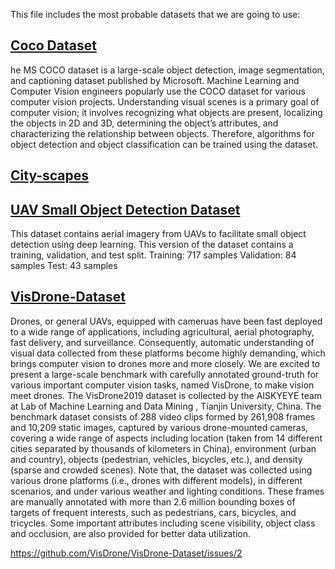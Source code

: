 This file includes the most probable datasets that we are going to use:

## [Coco Dataset](https://cocodataset.org/#home)

he MS COCO dataset is a large-scale object detection, image segmentation, and captioning dataset published by Microsoft. Machine Learning and Computer Vision engineers popularly use the COCO dataset for various computer vision projects. Understanding visual scenes is a primary goal of computer vision; it involves recognizing what objects are present, localizing the objects in 2D and 3D, determining the object’s attributes, and characterizing the relationship between objects. Therefore, algorithms for object detection and object classification can be trained using the dataset.

## [City-scapes](https://www.cityscapes-dataset.com/)

## [UAV Small Object Detection Dataset](https://www.kaggle.com/datasets/sovitrath/uav-small-object-detection-dataset)

This dataset contains aerial imagery from UAVs to facilitate small object detection using deep learning.
This version of the dataset contains a training, validation, and test split.
Training: 717 samples
Validation: 84 samples
Test: 43 samples

## [VisDrone-Dataset](https://www.kaggle.com/datasets/wwj0510/visdrone)

Drones, or general UAVs, equipped with cameruas have been fast deployed to a wide range of applications, including agricultural, aerial photography, fast delivery, and surveillance. Consequently, automatic understanding of visual data collected from these platforms become highly demanding, which brings computer vision to drones more and more closely. We are excited to present a large-scale benchmark with carefully annotated ground-truth for various important computer vision tasks, named VisDrone, to make vision meet drones. The VisDrone2019 dataset is collected by the AISKYEYE team at Lab of Machine Learning and Data Mining , Tianjin University, China. The benchmark dataset consists of 288 video clips formed by 261,908 frames and 10,209 static images, captured by various drone-mounted cameras, covering a wide range of aspects including location (taken from 14 different cities separated by thousands of kilometers in China), environment (urban and country), objects (pedestrian, vehicles, bicycles, etc.), and density (sparse and crowded scenes). Note that, the dataset was collected using various drone platforms (i.e., drones with different models), in different scenarios, and under various weather and lighting conditions. These frames are manually annotated with more than 2.6 million bounding boxes of targets of frequent interests, such as pedestrians, cars, bicycles, and tricycles. Some important attributes including scene visibility, object class and occlusion, are also provided for better data utilization.

https://github.com/VisDrone/VisDrone-Dataset/issues/2